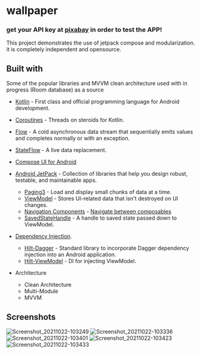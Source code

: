 # wallpaper
### get your API key at [pixabay](https://pixabay.com/) in order to test the APP!
This project demonstrates the use of jetpack compose and modularization.
it is completely independent and opensource.
## Built with
Some of the popular libraries and MVVM clean architecture used with in progress (Room database) as a source
- [Kotlin](https://kotlinlang.org/) - First class and official programming language for Android development.
- [Coroutines](https://kotlinlang.org/docs/coroutines-overview.html) - Threads on steroids for Kotlin.
- [Flow](https://kotlin.github.io/kotlinx.coroutines/kotlinx-coroutines-core/kotlinx.coroutines.flow/-flow/) - A cold asynchronous data stream that sequentially emits values and completes normally or with an exception.
- [StateFlow](https://kotlin.github.io/kotlinx.coroutines/kotlinx-coroutines-core/kotlinx.coroutines.flow/-state-flow/) - A live data replacement.
- [Compose UI for Android](https://developer.android.com/jetpack/compose)
- [Android JetPack](https://developer.android.com/jetpack) - Collection of libraries that help you design robust, testable, and maintainable apps.  
    - [Paging3](https://developer.android.com/topic/libraries/architecture/paging) - Load and display small chunks of data at a time.
    - [ViewModel](https://developer.android.com/topic/libraries/architecture/viewmodel) - Stores UI-related data that isn't destroyed on UI changes.
    - [Navigation Components](https://developer.android.com/jetpack/compose/navigation) - [Navigate between composables](https://funkymuse.dev/posts/compose_hilt_mm/)
    - [SavedStateHandle](https://developer.android.com/reference/androidx/lifecycle/SavedStateHandle) - A handle to saved state passed down to ViewModel.
    
- [Dependency Injection](https://developer.android.com/training/dependency-injection).
    - [Hilt-Dagger](https://dagger.dev/hilt/) - Standard library to incorporate Dagger dependency injection into an Android application.
    - [Hilt-ViewModel](https://developer.android.com/training/dependency-injection/hilt-jetpack) - DI for injecting ViewModel.
    
- Architecture
    - Clean Architecture
    - Multi-Module
    - MVVM
## Screenshots
![Screenshot_20211022-103249](https://user-images.githubusercontent.com/38965315/138437821-873ee27a-a008-4009-9709-6221c6684c0d.png)
![Screenshot_20211022-103336](https://user-images.githubusercontent.com/38965315/138437900-9751a00c-05cc-4748-b305-49219aee6b4a.png)
![Screenshot_20211022-103401](https://user-images.githubusercontent.com/38965315/138437931-e7985f2a-7636-4d9d-906e-5ef4f3abf1cf.png)
![Screenshot_20211022-103423](https://user-images.githubusercontent.com/38965315/138438127-78d76c9a-4342-45d2-ac50-5a2b1a3e08db.png)
![Screenshot_20211022-103433](https://user-images.githubusercontent.com/38965315/138437988-fbff75f0-55c3-4636-ab04-5a76c5e90a67.png)
